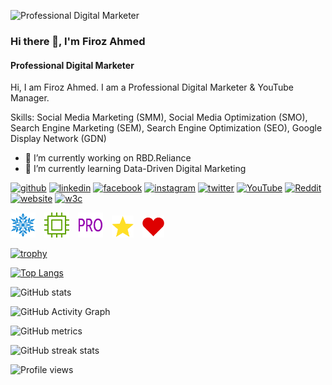 ![Professional Digital Marketer](https://scontent.fdac41-1.fna.fbcdn.net/v/t1.6435-9/66707961_2807670235916287_988460536758796288_n.jpg?_nc_cat=105&ccb=1-7&_nc_sid=e3f864&_nc_eui2=AeG40FgbleoVFefDEXmFHU1yT660bOZiK_xPrrRs5mIr_Oh6a0aZAnVXcgDuXncQbI1NPDKURIWzC4yssXL_bUbV&_nc_ohc=7c8RnfVerOsAX_h_Eiu&_nc_ht=scontent.fdac41-1.fna&oh=00_AfCtavPHnE4YvOTy2kfEH38NqNErCY40RVN-AAG8fO7Tig&oe=6537CE0D)

### Hi there 👋, I'm Firoz Ahmed
#### Professional Digital Marketer

Hi, I am Firoz Ahmed. I am a Professional Digital Marketer & YouTube Manager.

Skills: Social Media Marketing (SMM), Social Media Optimization (SMO), Search Engine Marketing (SEM), Search Engine Optimization (SEO), Google Display Network (GDN)

- 🔭 I’m currently working on RBD.Reliance 
- 🌱 I’m currently learning Data-Driven Digital Marketing 


[<img src='https://cdn.jsdelivr.net/npm/simple-icons@3.0.1/icons/github.svg' alt='github' height='40'>](https://github.com/firozahmedpro)  [<img src='https://cdn.jsdelivr.net/npm/simple-icons@3.0.1/icons/linkedin.svg' alt='linkedin' height='40'>](https://www.linkedin.com/in/firozahmedpro/)  [<img src='https://cdn.jsdelivr.net/npm/simple-icons@3.0.1/icons/facebook.svg' alt='facebook' height='40'>](https://www.facebook.com/firozahmedpro)  [<img src='https://cdn.jsdelivr.net/npm/simple-icons@3.0.1/icons/instagram.svg' alt='instagram' height='40'>](https://www.instagram.com/firozahmedpro/)  [<img src='https://cdn.jsdelivr.net/npm/simple-icons@3.0.1/icons/twitter.svg' alt='twitter' height='40'>](https://twitter.com/firozahmedpro)  [<img src='https://cdn.jsdelivr.net/npm/simple-icons@3.0.1/icons/youtube.svg' alt='YouTube' height='40'>](https://www.youtube.com/@firozahmed)  [<img src='https://cdn.jsdelivr.net/npm/simple-icons@3.0.1/icons/reddit.svg' alt='Reddit' height='40'>](https://www.reddit.com/user/firozahmedpro)  [<img src='https://cdn.jsdelivr.net/npm/simple-icons@3.0.1/icons/icloud.svg' alt='website' height='40'>](https://firozahmed.com)  [<img src='https://cdn.jsdelivr.net/npm/simple-icons@3.0.1/icons/w3c.svg' alt='w3c' height='40'>](https://firoza.waphall.com)  

<a href='https://archiveprogram.github.com/'><img src='https://raw.githubusercontent.com/acervenky/animated-github-badges/master/assets/acbadge.gif' width='40' height='40'></a> <a href='https://docs.github.com/en/developers'><img src='https://raw.githubusercontent.com/acervenky/animated-github-badges/master/assets/devbadge.gif' width='40' height='40'></a> <a href='https://github.com/pricing'><img src='https://raw.githubusercontent.com/acervenky/animated-github-badges/master/assets/pro.gif' width='40' height='40'></a> <a href='https://stars.github.com/'><img src='https://raw.githubusercontent.com/acervenky/animated-github-badges/master/assets/starbadge.gif' width='35' height='35'></a> <a href='https://docs.github.com/en/github/supporting-the-open-source-community-with-github-sponsors'><img src='https://raw.githubusercontent.com/acervenky/animated-github-badges/master/assets/sponsorbadge.gif' width='35' height='35'></a> 

[![trophy](https://github-profile-trophy.vercel.app/?username=firozahmedpro)](https://github.com/ryo-ma/github-profile-trophy)

[![Top Langs](https://github-readme-stats.vercel.app/api/top-langs/?username=firozahmedpro)](https://github.com/anuraghazra/github-readme-stats)

![GitHub stats](https://github-readme-stats.vercel.app/api?username=firozahmedpro&show_icons=true&count_private=true)  

![GitHub Activity Graph](https://activity-graph.herokuapp.com/graph?username=firozahmedpro)  

![GitHub metrics](https://metrics.lecoq.io/firozahmedpro)  

![GitHub streak stats](https://streak-stats.demolab.com/?user=firozahmedpro)  

![Profile views](https://gpvc.arturio.dev/firozahmedpro)  
